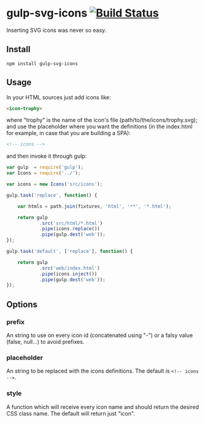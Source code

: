 gulp-svg-icons [![Build Status](https://travis-ci.org/coma/gulp-svg-icons.png?branch=master)](https://travis-ci.org/coma/gulp-svg-icons)
==============

Inserting SVG icons was never so easy.

Install
-------

```
npm install gulp-svg-icons
```

Usage
-----

In your HTML sources just add icons like:

```html
<icon-trophy>
```

where "trophy" is the name of the icon's file (path/to/the/icons/trophy.svg); and use the placeholder where you want the definitions (in the index.html for example, in case that you are building a SPA):

```html
<!-- icons -->
```

and then invoke it through gulp:

```javascript
var gulp  = require('gulp');
var Icons = require('../');

var icons = new Icons('src/icons');

gulp.task('replace', function() {

	var htmls = path.join(fixtures, 'html', '**', '*.html');

	return gulp
	        .src('src/html/*.html')
	        .pipe(icons.replace())
	        .pipe(gulp.dest('web'));
});

gulp.task('default', ['replace'], function() {

	return gulp
	        .src('web/index.html')
	        .pipe(icons.inject())
	        .pipe(gulp.dest('web'));
});
```

Options
-------

### prefix

An string to use on every icon id (concatenated using "-") or a falsy value (false, null...) to avoid prefixes.

### placeholder

An string to be replaced with the icons definitions. The default is ```<!-- icons -->```.

### style

A function which will receive every icon name and should return the desired CSS class name. The default will return just "icon".